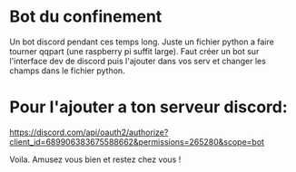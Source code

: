 # Bot du confinement
Un bot discord pendant ces temps long. Juste un fichier python a faire tourner qqpart (une raspberry pi suffit large). Faut créer un bot sur l'interface dev de discord puis l'ajouter dans vos serv et changer les champs dans le fichier python.

# Pour l'ajouter a ton serveur discord:
https://discord.com/api/oauth2/authorize?client_id=689906383675588662&permissions=265280&scope=bot

Voila. Amusez vous bien et restez chez vous !
